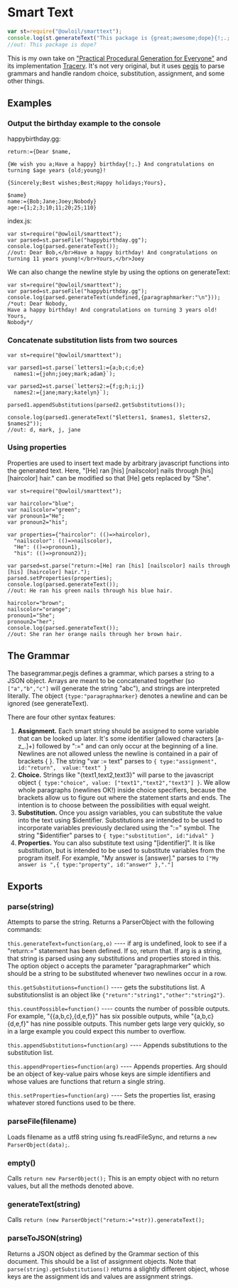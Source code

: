Smart Text
=====

```javascript
var st=require("@owloil/smarttext");
console.log(st.generateText("This package is {great;awesome;dope}{!;.;!!!;?}"));
//out: This package is dope?
```

This is my own take on ["Practical Procedural Generation for Everyone"](https://www.youtube.com/watch?v=WumyfLEa6bU) and its implementation [Tracery](http://tracery.io/).
It's not very original, but it uses [pegjs](https://pegjs.org/) to 
parse grammars and handle random choice, substitution, assignment, and 
some other things.


Examples
---

### Output the birthday example to the console
happybirthday.gg:
```
return:={Dear $name,

{We wish you a;Have a happy} birthday{!;.} And congratulations on turning $age years {old;young}!

{Sincerely;Best wishes;Best;Happy holidays;Yours},

$name}
name:={Bob;Jane;Joey;Nobody}
age:={1;2;3;10;11;20;25;110}
```

index.js:
```
var st=require("@owloil/smarttext");
var parsed=st.parseFile("happybirthday.gg");
console.log(parsed.generateText());
//out: Dear Bob,</br>Have a happy birthday! And congratulations on turning 11 years young!</br>Yours,</br>Joey
```

We can also change the newline style by using the options on generateText:
```
var st=require("@owloil/smarttext");
var parsed=st.parseFile("happybirthday.gg");
console.log(parsed.generateText(undefined,{paragraphmarker:"\n"}));
/*out: Dear Nobody,
Have a happy birthday! And congratulations on turning 3 years old!
Yours,
Nobody*/
```

### Concatenate substitution lists from two sources

```
var st=require("@owloil/smarttext");

var parsed1=st.parse(`letters1:={a;b;c;d;e}
  names1:={john;joey;mark;adam}`);

var parsed2=st.parse(`letters2:={f;g;h;i;j}
  names2:={jane;mary;katelyn}`);

parsed1.appendSubstitutions(parsed2.getSubstitutions());

console.log(parsed1.generateText("$letters1, $names1, $letters2, $names2"));
//out: d, mark, j, jane
```

### Using properties

Properties are used to insert text made by arbitrary javascript functions into the generated text. 
Here, "[He] ran [his] [nailscolor] nails through [his] [haircolor] hair." can be modified so that 
[He] gets replaced by "She". 

```
var st=require("@owloil/smarttext");

var haircolor="blue";
var nailscolor="green";
var pronoun1="He";
var pronoun2="his";

var properties={"haircolor": (()=>haircolor), 
  "nailscolor": (()=>nailscolor),
  "He": (()=>pronoun1),
  "his": (()=>pronoun2)};

var parsed=st.parse("return:=[He] ran [his] [nailscolor] nails through [his] [haircolor] hair.");
parsed.setProperties(properties);
console.log(parsed.generateText());
//out: He ran his green nails through his blue hair.

haircolor="brown";
nailscolor="orange";
pronoun1="She";
pronoun2="her";
console.log(parsed.generateText());
//out: She ran her orange nails through her brown hair.
```

The Grammar
---

The basegrammar.pegjs defines a grammar, which parses a string to a JSON object.
Arrays are meant to be concatenated together (so `["a","b","c"]` will generate the string
"abc"), and strings are interpreted literally. The object `{type:"paragraphmarker}` denotes
a newline and can be ignored (see generateText).

There are four other syntax features:
 1. **Assignment.** Each smart string should be assigned to some variable that can be looked
up later. It's some identifier (allowed characters [a-z\_.]+) followed by ":=" and can only
occur at the beginning of a line. Newlines are not allowed unless the newline is contained in a 
pair of brackets { }. The string "var := text" parses to `{ type:"assignment", id:"return", 
value:"text" }`
 2. **Choice.** Strings like "{text1,text2,text3}" will parse to the javascript object `{ type:"choice", value:
["text1","text2","text3"] }`. We allow whole paragraphs (newlines OK!) inside choice 
specifiers, because the brackets allow us to figure out where the statement starts and 
ends. The intention is to choose between the possibilities with equal weight.
 3. **Substitution.** Once you assign variables, you can substitute the value into the text
using $identifier. Substitutions are intended to be used to incorporate variables
previously declared using the ":=" symbol. The string "$identifier" parses to 
`{ type:"substitution", id:"idval" }`
 4. **Properties.** You can also substitute text using "[identifier]". It is like substitution,
but is intended to be used to substitute variables from the program itself. For example,
"My answer is [answer]." parses to `["My answer is ",{ type:"property", id:"answer" },"."]`

Exports
---


### parse(string)

Attempts to parse the string. Returns a ParserObject with the following commands:

`this.generateText=function(arg,o)` ---- if arg is undefined, look to see if a "return:=" statement
has been defined. If so, return that. If arg is a string, that string is parsed using any substitutions and 
properties stored in this. The option object o accepts the parameter "paragraphmarker" which should be 
a string to be substituted whenever two newlines occur in a row.

`this.getSubstitutions=function()` ---- gets the substitutions list. 
A substitutionslist is an object like 
`{"return":"string1","other":"string2"}`.

`this.countPossible=function()` ---- counts the number of possible outputs. For example, 
"{{a,b,c},{d,e,f}}" has six possible outputs, while "{a,b,c} {d,e,f}" has nine possible outputs.
This number gets large very quickly, so in a large example you could expect this number to overflow.

`this.appendSubstitutions=function(arg)` ---- Appends substitutions to the substitution list.

`this.appendProperties=function(arg)` ---- Appends properties. Arg should be an object of key-value
pairs whose keys are simple identifiers and whose values are functions that return a single string.

`this.setProperties=function(arg)` ---- Sets the properties list, erasing whatever stored functions
used to be there.


### parseFile(filename)
Loads filename as a utf8 string using fs.readFileSync, and returns a `new ParserObject(data);`.


### empty()
Calls  `return new ParserObject();` This is an empty object with no return values, but all the 
methods denoted above.

### generateText(string)
Calls  `return (new ParserObject("return:="+str)).generateText();`

### parseToJSON(string)
Returns a JSON object as defined by the Grammar section of this document. This should be 
a list of assignment objects. Note that
`parse(string).getSubstitutions()` returns a slightly different object, whose keys are the 
assignment ids and values are assignment strings. 
